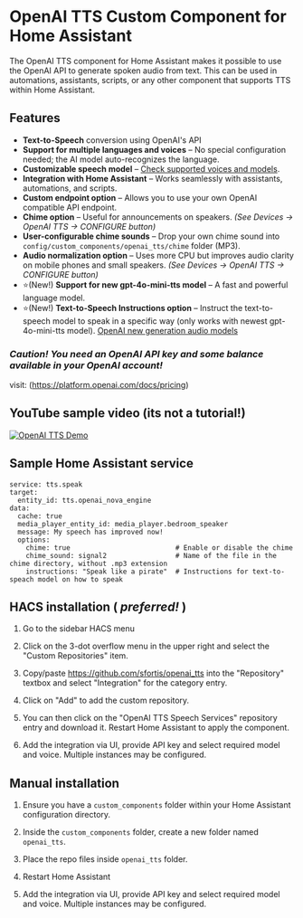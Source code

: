 # OpenAI TTS Custom Component for Home Assistant

The OpenAI TTS component for Home Assistant makes it possible to use the OpenAI API to generate spoken audio from text. This can be used in automations, assistants, scripts, or any other component that supports TTS within Home Assistant. 

## Features  

- **Text-to-Speech** conversion using OpenAI's API  
- **Support for multiple languages and voices** – No special configuration needed; the AI model auto-recognizes the language.  
- **Customizable speech model** – [Check supported voices and models](https://platform.openai.com/docs/guides/text-to-speech).  
- **Integration with Home Assistant** – Works seamlessly with assistants, automations, and scripts.  
- **Custom endpoint option** – Allows you to use your own OpenAI compatible API endpoint.
- **Chime option** – Useful for announcements on speakers. *(See Devices → OpenAI TTS → CONFIGURE button)*
- **User-configurable chime sounds** – Drop your own chime sound into  `config/custom_components/openai_tts/chime` folder (MP3).
- **Audio normalization option** – Uses more CPU but improves audio clarity on mobile phones and small speakers. *(See Devices → OpenAI TTS → CONFIGURE button)*
- ⭐(New!) **Support for new gpt-4o-mini-tts model** – A fast and powerful language model.
- ⭐(New!) **Text-to-Speech Instructions option** – Instruct the text-to-speech model to speak in a specific way (only works with newest gpt-4o-mini-tts model). [OpenAI new generation audio models](https://openai.com/index/introducing-our-next-generation-audio-models/)



### *Caution! You need an OpenAI API key and some balance available in your OpenAI account!* ###
visit: (https://platform.openai.com/docs/pricing)

## YouTube sample video (its not a tutorial!)

[![OpenAI TTS Demo](https://img.youtube.com/vi/oeeypI_X0qs/0.jpg)](https://www.youtube.com/watch?v=oeeypI_X0qs)



## Sample Home Assistant service

```
service: tts.speak
target:
  entity_id: tts.openai_nova_engine
data:
  cache: true
  media_player_entity_id: media_player.bedroom_speaker
  message: My speech has improved now!
  options:
    chime: true                          # Enable or disable the chime
    chime_sound: signal2                 # Name of the file in the chime directory, without .mp3 extension
    instructions: "Speak like a pirate"  # Instructions for text-to-speach model on how to speak 
```

## HACS installation ( *preferred!* ) 

1. Go to the sidebar HACS menu 

2. Click on the 3-dot overflow menu in the upper right and select the "Custom Repositories" item.

3. Copy/paste https://github.com/sfortis/openai_tts into the "Repository" textbox and select "Integration" for the category entry.

4. Click on "Add" to add the custom repository.

5. You can then click on the "OpenAI TTS Speech Services" repository entry and download it. Restart Home Assistant to apply the component.

6. Add the integration via UI, provide API key and select required model and voice. Multiple instances may be configured.

## Manual installation

1. Ensure you have a `custom_components` folder within your Home Assistant configuration directory.

2. Inside the `custom_components` folder, create a new folder named `openai_tts`.

3. Place the repo files inside `openai_tts` folder.

4. Restart Home Assistant

5. Add the integration via UI, provide API key and select required model and voice. Multiple instances may be configured.
